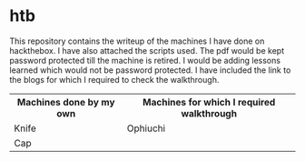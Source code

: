 # htb
This repository contains the writeup of the machines I have done on hackthebox. I have also attached the scripts used.
The pdf would be kept password protected till the machine is retired. I would be adding lessons learned which would not be password protected.
I have included the link to the blogs for which I required to check the walkthrough.

<table>
<tr>
  <th>Machines done by my own</th>
  <th>Machines for which I required walkthrough</th>
</tr>
<tr>
  <td>Knife</td>
  <td>Ophiuchi</td>
  </tr>
  <tr>
    <td>Cap</td>
    <td></td>
  </tr>
</table>
